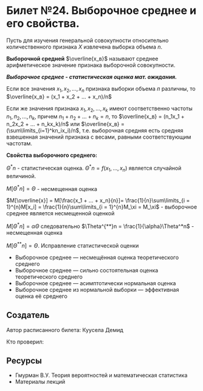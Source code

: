 # Билет №24. Выборочное среднее и его свойства.

Пусть для изучения генеральной совокупности относительно количественного признака $X$ извлечена выборка объема $n$.

**Выборочной средней** $\overline{x_в}$ называют среднее арифметическое значение признака выборочной совокупности.

***Выборочное среднее - статистическая оценка мат. ожидания.***

Если все значения $x_1, х_2, ..., x_n$ признака выборки объема $п$ различны, то $\overline{x_в} = (x_1 + х_2 + ... + x_n)/n$

Если же значения признака $x_1, x_2, ..., x_k$ имеют соответственно частоты $n_1, п_2, ..., n_k$, причем $n_1 + n_2 + ... + n_k = n$, то $\overline{x_в} = (n_1x_1 + n_2х_2 + ... + n_kx_k)/n$ или $\overline{x_в} = (\sum\limits_{i=1}^kn_ix_i)/n$, т.е. выборочная средняя есть средняя взвешенная значений признака с весами, равными соответствующим частотам.

**Свойства выборочного среднего:**

$\Theta^*n$  - статистическая оценка. $\Theta^*n = f(x_1, ..., x_n)$ является случайной величиной. 

$M[\Theta^*n] = \Theta$ - несмещенная оценка

$M[\overline{x}] = M[\frac{x_1 + ... + x_n}{n}]= \frac{1}{n}\sum\limits_{i = 1}^{n}M[x_i] = \frac{1}{n}\sum\limits_{i = 1}^{n}M_\xi = M_\xi$ - выборочное среднее является несмещенной оценкой

$M[\Theta^*n] = \alpha\Theta$ следовательно $\Theta^{**}n = \frac{1}{\alpha}\Theta^*n$ - несмещенная оценка

$M[\Theta^{**}n] = \Theta$. Исправление статистической оценки

- Выборочное среднее — несмещённая оценка теоретического среднего
- Выборочное среднее — сильно состоятельная оценка теоретического среднего
- Выборочное среднее — асимптотически нормальная оценка
- Выборочное среднее из нормальной выборки — эффективная оценка её среднего

## Создатель

Автор расписанного билета: Куусела Демид

Кто проверил:

## Ресурсы

- Гмурман В.У. Теория вероятностей и математическая статистика
- Материалы лекций
